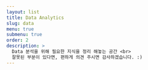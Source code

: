 ```yaml
---
layout: list
title: Data Analytics
slug: data
menu: true
submenu: true
order: 2
description: >
  Data 분석을 위해 필요한 지식을 정리 해놓는 공간 <br>
  잘못된 부분이 있다면, 편하게 의견 주시면 감사하겠습니다. :)
---
```

